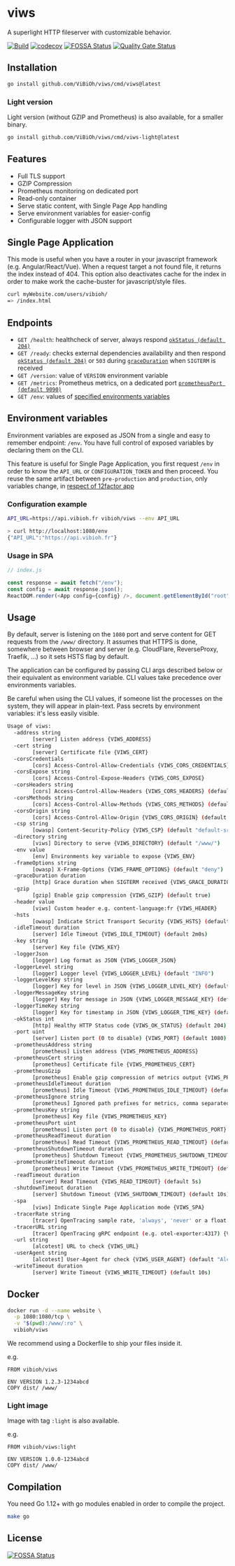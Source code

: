 # viws

A superlight HTTP fileserver with customizable behavior.

[![Build](https://github.com/ViBiOh/viws/workflows/Build/badge.svg)](https://github.com/ViBiOh/viws/actions)
[![codecov](https://codecov.io/gh/ViBiOh/viws/branch/main/graph/badge.svg)](https://codecov.io/gh/ViBiOh/viws)
[![FOSSA Status](https://app.fossa.io/api/projects/git%2Bgithub.com%2FViBiOh%2Fviws.svg?type=shield)](https://app.fossa.io/projects/git%2Bgithub.com%2FViBiOh%2Fviws?ref=badge_shield)
[![Quality Gate Status](https://sonarcloud.io/api/project_badges/measure?project=ViBiOh_viws&metric=alert_status)](https://sonarcloud.io/dashboard?id=ViBiOh_viws)

## Installation

```bash
go install github.com/ViBiOh/viws/cmd/viws@latest
```

### Light version

Light version (without GZIP and Prometheus) is also available, for a smaller binary.

```bash
go install github.com/ViBiOh/viws/cmd/viws-light@latest
```

## Features

- Full TLS support
- GZIP Compression
- Prometheus monitoring on dedicated port
- Read-only container
- Serve static content, with Single Page App handling
- Serve environment variables for easier-config
- Configurable logger with JSON support

## Single Page Application

This mode is useful when you have a router in your javascript framework (e.g. Angular/React/Vue). When a request target a not found file, it returns the index instead of 404. This option also deactivates cache for the index in order to make work the cache-buster for javascript/style files.

```bash
curl myWebsite.com/users/vibioh/
=> /index.html
```

## Endpoints

- `GET /health`: healthcheck of server, always respond [`okStatus (default 204)`](#usage)
- `GET /ready`: checks external dependencies availability and then respond [`okStatus (default 204)`](#usage) or `503` during [`graceDuration`](#usage) when `SIGTERM` is received
- `GET /version`: value of `VERSION` environment variable
- `GET /metrics`: Prometheus metrics, on a dedicated port [`prometheusPort (default 9090)`](#usage)
- `GET /env`: values of [specified environments variables](#environment-variables)

## Environment variables

Environment variables are exposed as JSON from a single and easy to remember endpoint: `/env`. You have full control of exposed variables by declaring them on the CLI.

This feature is useful for Single Page Application, you first request `/env` in order to know the `API_URL` or `CONFIGURATION_TOKEN` and then proceed. You reuse the same artifact between `pre-production` and `production`, only variables change, in [respect of 12factor app](https://12factor.net/config)

### Configuration example

```bash
API_URL=https://api.vibioh.fr vibioh/viws --env API_URL

> curl http://localhost:1080/env
{"API_URL":"https://api.vibioh.fr"}
```

### Usage in SPA

```js
// index.js

const response = await fetch("/env");
const config = await response.json();
ReactDOM.render(<App config={config} />, document.getElementById("root"));
```

## Usage

By default, server is listening on the `1080` port and serve content for GET requests from the `/www/` directory. It assumes that HTTPS is done, somewhere between browser and server (e.g. CloudFlare, ReverseProxy, Traefik, ...) so it sets HSTS flag by default.

The application can be configured by passing CLI args described below or their equivalent as environment variable. CLI values take precedence over environments variables.

Be careful when using the CLI values, if someone list the processes on the system, they will appear in plain-text. Pass secrets by environment variables: it's less easily visible.

```bash
Usage of viws:
  -address string
        [server] Listen address {VIWS_ADDRESS}
  -cert string
        [server] Certificate file {VIWS_CERT}
  -corsCredentials
        [cors] Access-Control-Allow-Credentials {VIWS_CORS_CREDENTIALS}
  -corsExpose string
        [cors] Access-Control-Expose-Headers {VIWS_CORS_EXPOSE}
  -corsHeaders string
        [cors] Access-Control-Allow-Headers {VIWS_CORS_HEADERS} (default "Content-Type")
  -corsMethods string
        [cors] Access-Control-Allow-Methods {VIWS_CORS_METHODS} (default "GET")
  -corsOrigin string
        [cors] Access-Control-Allow-Origin {VIWS_CORS_ORIGIN} (default "*")
  -csp string
        [owasp] Content-Security-Policy {VIWS_CSP} (default "default-src 'self'; base-uri 'self'")
  -directory string
        [viws] Directory to serve {VIWS_DIRECTORY} (default "/www/")
  -env value
        [env] Environments key variable to expose {VIWS_ENV}
  -frameOptions string
        [owasp] X-Frame-Options {VIWS_FRAME_OPTIONS} (default "deny")
  -graceDuration duration
        [http] Grace duration when SIGTERM received {VIWS_GRACE_DURATION} (default 30s)
  -gzip
        [gzip] Enable gzip compression {VIWS_GZIP} (default true)
  -header value
        [viws] Custom header e.g. content-language:fr {VIWS_HEADER}
  -hsts
        [owasp] Indicate Strict Transport Security {VIWS_HSTS} (default true)
  -idleTimeout duration
        [server] Idle Timeout {VIWS_IDLE_TIMEOUT} (default 2m0s)
  -key string
        [server] Key file {VIWS_KEY}
  -loggerJson
        [logger] Log format as JSON {VIWS_LOGGER_JSON}
  -loggerLevel string
        [logger] Logger level {VIWS_LOGGER_LEVEL} (default "INFO")
  -loggerLevelKey string
        [logger] Key for level in JSON {VIWS_LOGGER_LEVEL_KEY} (default "level")
  -loggerMessageKey string
        [logger] Key for message in JSON {VIWS_LOGGER_MESSAGE_KEY} (default "message")
  -loggerTimeKey string
        [logger] Key for timestamp in JSON {VIWS_LOGGER_TIME_KEY} (default "time")
  -okStatus int
        [http] Healthy HTTP Status code {VIWS_OK_STATUS} (default 204)
  -port uint
        [server] Listen port (0 to disable) {VIWS_PORT} (default 1080)
  -prometheusAddress string
        [prometheus] Listen address {VIWS_PROMETHEUS_ADDRESS}
  -prometheusCert string
        [prometheus] Certificate file {VIWS_PROMETHEUS_CERT}
  -prometheusGzip
        [prometheus] Enable gzip compression of metrics output {VIWS_PROMETHEUS_GZIP} (default true)
  -prometheusIdleTimeout duration
        [prometheus] Idle Timeout {VIWS_PROMETHEUS_IDLE_TIMEOUT} (default 10s)
  -prometheusIgnore string
        [prometheus] Ignored path prefixes for metrics, comma separated {VIWS_PROMETHEUS_IGNORE}
  -prometheusKey string
        [prometheus] Key file {VIWS_PROMETHEUS_KEY}
  -prometheusPort uint
        [prometheus] Listen port (0 to disable) {VIWS_PROMETHEUS_PORT} (default 9090)
  -prometheusReadTimeout duration
        [prometheus] Read Timeout {VIWS_PROMETHEUS_READ_TIMEOUT} (default 5s)
  -prometheusShutdownTimeout duration
        [prometheus] Shutdown Timeout {VIWS_PROMETHEUS_SHUTDOWN_TIMEOUT} (default 5s)
  -prometheusWriteTimeout duration
        [prometheus] Write Timeout {VIWS_PROMETHEUS_WRITE_TIMEOUT} (default 10s)
  -readTimeout duration
        [server] Read Timeout {VIWS_READ_TIMEOUT} (default 5s)
  -shutdownTimeout duration
        [server] Shutdown Timeout {VIWS_SHUTDOWN_TIMEOUT} (default 10s)
  -spa
        [viws] Indicate Single Page Application mode {VIWS_SPA}
  -tracerRate string
        [tracer] OpenTracing sample rate, 'always', 'never' or a float value {VIWS_TRACER_RATE} (default "always")
  -tracerURL string
        [tracer] OpenTracing gRPC endpoint (e.g. otel-exporter:4317) {VIWS_TRACER_URL}
  -url string
        [alcotest] URL to check {VIWS_URL}
  -userAgent string
        [alcotest] User-Agent for check {VIWS_USER_AGENT} (default "Alcotest")
  -writeTimeout duration
        [server] Write Timeout {VIWS_WRITE_TIMEOUT} (default 10s)
```

## Docker

```bash
docker run -d --name website \
  -p 1080:1080/tcp \
  -v "$(pwd):/www/:ro" \
  vibioh/viws
```

We recommend using a Dockerfile to ship your files inside it.

e.g.

```
FROM vibioh/viws

ENV VERSION 1.2.3-1234abcd
COPY dist/ /www/
```

### Light image

Image with tag `:light` is also available.

e.g.

```
FROM vibioh/viws:light

ENV VERSION 1.0.0-1234abcd
COPY dist/ /www/
```

## Compilation

You need Go 1.12+ with go modules enabled in order to compile the project.

```bash
make go
```

## License

[![FOSSA Status](https://app.fossa.io/api/projects/git%2Bgithub.com%2FViBiOh%2Fviws.svg?type=large)](https://app.fossa.io/projects/git%2Bgithub.com%2FViBiOh%2Fviws?ref=badge_large)

